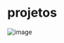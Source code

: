 # projetos

![image](https://user-images.githubusercontent.com/95974063/154112497-610a98cc-01a5-4266-8098-1f86b3a18001.png)
